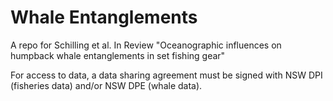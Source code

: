 # Whale Entanglements
 A repo for Schilling et al. In Review "Oceanographic influences on humpback whale entanglements in set fishing gear"
 
 For access to data, a data sharing agreement must be signed with NSW DPI (fisheries data) and/or NSW DPE (whale data).

